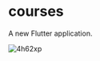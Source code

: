 # courses

A new Flutter application.

![4h62xp](https://user-images.githubusercontent.com/51445048/94983263-da273780-055e-11eb-9633-6280699a9b43.gif)
